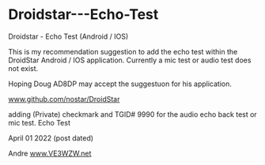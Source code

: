 # Droidstar---Echo-Test

Droidstar - Echo Test (Android / IOS)

This is my recommendation suggestion to add the echo test within the DroidStar Android / IOS application.   Currently a mic test or audio test does not exist. 

Hoping Doug AD8DP may accept the suggestuon for his application.

www.github.com/nostar/DroidStar

adding (Private) checkmark and TGID# 9990 for the audio echo back test or mic test.  Echo Test

April 01 2022  (post dated)

Andre 
www.VE3WZW.net

